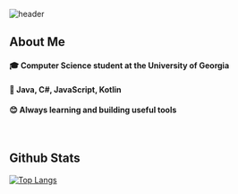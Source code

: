 <div>
  
  <!--Header-->
  ![header](https://capsule-render.vercel.app/api?type=blur&color=gradient&height=350&section=header&text=Good%20to%20see%20you)
  
</div>

<div>
  <!--Body-->
  
  ##  About Me 
  #### :mortar_board: Computer Science student at the University of Georgia   
  #### :star2: Java, C#, JavaScript, Kotlin
  #### :blush: Always learning and building useful tools  
  <br/>


  ## Github Stats 
  [![Top Langs](https://github-readme-stats.vercel.app/api/top-langs/?username=mInsOng9)](https://github.com/anuraghazra/github-readme-stats)
  
</div>

<!-- 
  [![Anurag's GitHub stats](https://github-readme-stats.vercel.app/api?username=mInsOng9)](https://github.com/anuraghazra/github-readme-stats)
  --> 
<!--
**mInsOng9/mInsOng9** is a ✨ _special_ ✨ repository because its `README.md` (this file) appears on your GitHub profile.

Here are some ideas to get you started:

- 🔭 I’m currently working on ...
- 🌱 I’m currently learning ...
- 👯 I’m looking to collaborate on ...
- 🤔 I’m looking for help with ...
- 💬 Ask me about ...
- 📫 How to reach me: ...
- 😄 Pronouns: ...
- ⚡ Fun fact: ...
-->
